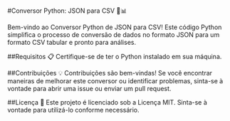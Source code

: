 #Conversor Python: JSON para CSV 🐍📊

Bem-vindo ao Conversor Python de JSON para CSV! Este código Python simplifica o processo de conversão de dados no formato JSON para um formato CSV tabular e pronto para análises.

##Requisitos 📋
Certifique-se de ter o Python instalado em sua máquina. 

##Contribuições 💡
Contribuições são bem-vindas! Se você encontrar maneiras de melhorar este conversor ou identificar problemas, sinta-se à vontade para abrir uma issue ou enviar um pull request.

##Licença 📝
Este projeto é licenciado sob a Licença MIT. Sinta-se à vontade para utilizá-lo conforme necessário.
